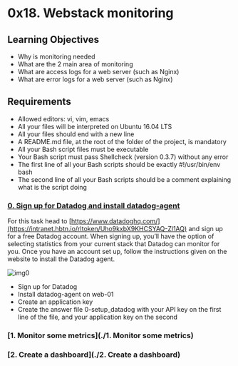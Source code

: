 # 0x18. Webstack monitoring

## Learning Objectives

* Why is monitoring needed
* What are the 2 main area of monitoring
* What are access logs for a web server (such as Nginx)
* What are error logs for a web server (such as Nginx)

## Requirements

* Allowed editors: vi, vim, emacs
* All your files will be interpreted on Ubuntu 16.04 LTS
* All your files should end with a new line
* A README.md file, at the root of the folder of the project, is mandatory
* All your Bash script files must be executable
* Your Bash script must pass Shellcheck (version 0.3.7) without any error
* The first line of all your Bash scripts should be exactly #!/usr/bin/env bash
* The second line of all your Bash scripts should be a comment explaining what is the script doing

### [0. Sign up for Datadog and install datadog-agent](./0-setup_datadog)
For this task head to [https://www.datadoghq.com/](https://intranet.hbtn.io/rltoken/Uho9kxbX9KHCSYAQ-Zl1AQ) and sign up for a free Datadog account. When signing up, you’ll have the option of selecting statistics from your current stack that Datadog can monitor for you. Once you have an account set up, follow the instructions given on the website to install the Datadog agent. 

![img0](https://holbertonintranet.s3.amazonaws.com/uploads/medias/2019/6/6b0ea6345a6375437845.png?X-Amz-Algorithm=AWS4-HMAC-SHA256&X-Amz-Credential=AKIARDDGGGOUXW7JF5MT%2F20191002%2Fus-east-1%2Fs3%2Faws4_request&X-Amz-Date=20191002T032125Z&X-Amz-Expires=86400&X-Amz-SignedHeaders=host&X-Amz-Signature=05cd35734b9e042138dd01450420f307c5ed56813adaa07ca80d7aa22d1e8100)


* Sign up for Datadog
* Install datadog-agent on web-01
* Create an application key
* Create the answer file 0-setup_datadog with your API key on the first line of the file, and your application key on the second

### [1. Monitor some metrics](./1. Monitor some metrics)

### [2. Create a dashboard](./2. Create a dashboard)

